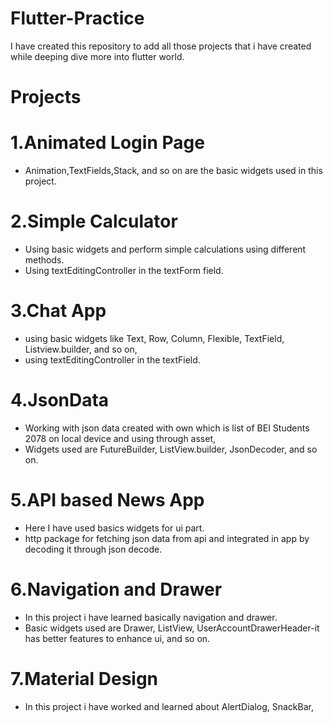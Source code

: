 # Flutter-Practice

I have created this repository to add all those projects that i have created while deeping dive more into flutter world.

# Projects

# 1.Animated Login Page

- Animation,TextFields,Stack, and so on are the basic widgets used in this project.

# 2.Simple Calculator

- Using basic widgets and perform simple calculations using different methods.
- Using textEditingController in the textForm field.

# 3.Chat App

- using basic widgets like Text, Row, Column, Flexible, TextField, Listview.builder, and so on,
- using textEditingController in the textField.

# 4.JsonData

- Working with json data created with own which is list of BEI Students 2078 on local device and using through asset,
- Widgets used are FutureBuilder, ListView.builder, JsonDecoder, and so on.

# 5.API based News App

- Here I have used basics widgets for ui part.
- http package for fetching json data from api and integrated in app by decoding it through json decode.

# 6.Navigation and Drawer

- In this project i have learned basically navigation and drawer.
- Basic widgets used are Drawer, ListView, UserAccountDrawerHeader-it has better features to enhance ui, and so on.

# 7.Material Design

- In this project i have worked and learned about AlertDialog, SnackBar,
